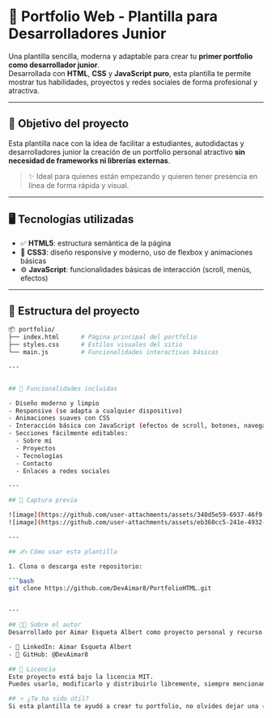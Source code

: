 # 🚀 Portfolio Web - Plantilla para Desarrolladores Junior

Una plantilla sencilla, moderna y adaptable para crear tu **primer portfolio como desarrollador junior**.  
Desarrollada con **HTML**, **CSS** y **JavaScript puro**, esta plantilla te permite mostrar tus habilidades, proyectos y redes sociales de forma profesional y atractiva.

---

## 🎯 Objetivo del proyecto

Esta plantilla nace con la idea de facilitar a estudiantes, autodidactas y desarrolladores junior la creación de un portfolio personal atractivo **sin necesidad de frameworks ni librerías externas**.

> ✨ Ideal para quienes están empezando y quieren tener presencia en línea de forma rápida y visual.

---

## 🖥️ Tecnologías utilizadas

- ✅ **HTML5**: estructura semántica de la página  
- 🎨 **CSS3**: diseño responsive y moderno, uso de flexbox y animaciones básicas  
- ⚙️ **JavaScript**: funcionalidades básicas de interacción (scroll, menús, efectos)

---

## 📁 Estructura del proyecto

```bash
📦 portfolio/
├── index.html      # Página principal del portfolio
├── styles.css      # Estilos visuales del sitio
└── main.js         # Funcionalidades interactivas básicas

---


## 🧩 Funcionalidades incluidas

- Diseño moderno y limpio
- Responsive (se adapta a cualquier dispositivo)
- Animaciones suaves con CSS
- Interacción básica con JavaScript (efectos de scroll, botones, navegación)
- Secciones fácilmente editables:
  - Sobre mí
  - Proyectos
  - Tecnologías
  - Contacto
  - Enlaces a redes sociales

---

## 📸 Captura previa

![image](https://github.com/user-attachments/assets/340d5e59-6937-46f9-9819-4b47a69e1b7c)
![image](https://github.com/user-attachments/assets/eb360cc5-241e-4932-847b-b501698a5339)

---

## ✍️ Cómo usar esta plantilla

1. Clona o descarga este repositorio:

```bash
git clone https://github.com/DevAimar8/PortfolioHTML.git


---

## 👨‍💻 Sobre el autor
Desarrollado por Aimar Esqueta Albert como proyecto personal y recurso abierto para otros desarrolladores.

- 💼 LinkedIn: Aimar Esqueta Albert
- 🧠 GitHub: @DevAimar8

## 📄 Licencia
Este proyecto está bajo la licencia MIT.
Puedes usarlo, modificarlo y distribuirlo libremente, siempre mencionando al autor original si decides publicarlo.

## ⭐ ¿Te ha sido útil?
Si esta plantilla te ayudó a crear tu portfolio, no olvides dejar una ⭐ y compartirla con otros desarrolladores junior.
